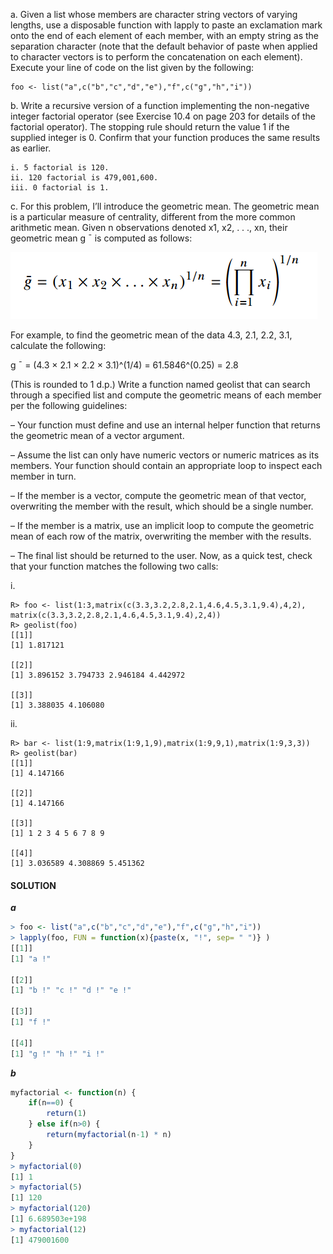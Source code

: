a. Given a list whose members are character string vectors of varying lengths, use a disposable function with lapply to paste an exclamation mark onto the end of each element of each member, with an empty string as the separation character (note that the default behavior of paste when applied to character vectors is to perform the concatenation on each element). Execute your line of code on the list given by the following:
```
foo <- list("a",c("b","c","d","e"),"f",c("g","h","i"))
```

b. Write a recursive version of a function implementing the non-negative integer factorial operator (see Exercise 10.4 on
page 203 for details of the factorial operator). The stopping rule should return the value 1 if the supplied integer is 0. Confirm that your function produces the same results as earlier.
```
i. 5 factorial is 120.
ii. 120 factorial is 479,001,600.
iii. 0 factorial is 1.
```

c. For this problem, I’ll introduce the geometric mean. The geometric mean is a particular measure of centrality, different from the more common arithmetic mean. Given n observations denoted x1, x2, . . ., xn, their geometric mean g ¯ is computed as follows:

![Image](https://github.com/tamhuynh92/The-Book-of-R-Solutions/blob/master/Chapter%2011/Screenshot%202017-10-02%2000.11.32.png?raw=true)

For example, to find the geometric mean of the data 4.3, 2.1, 2.2, 3.1, calculate the following:

g ¯ = (4.3 × 2.1 × 2.2 × 3.1)^(1/4) = 61.5846^(0.25) = 2.8

(This is rounded to 1 d.p.)
Write a function named geolist that can search through a specified list and compute the geometric means of each member per the following guidelines:

– Your function must define and use an internal helper function that returns the geometric mean of a vector argument.

– Assume the list can only have numeric vectors or numeric matrices as its members. Your function should contain an
appropriate loop to inspect each member in turn.

– If the member is a vector, compute the geometric mean of that vector, overwriting the member with the result, which should be a single number.

– If the member is a matrix, use an implicit loop to compute the geometric mean of each row of the matrix, overwriting the member with the results.

– The final list should be returned to the user. Now, as a quick test, check that your function matches the following two calls:

i.
```
R> foo <- list(1:3,matrix(c(3.3,3.2,2.8,2.1,4.6,4.5,3.1,9.4),4,2),
matrix(c(3.3,3.2,2.8,2.1,4.6,4.5,3.1,9.4),2,4))
R> geolist(foo)
[[1]]
[1] 1.817121

[[2]]
[1] 3.896152 3.794733 2.946184 4.442972

[[3]]
[1] 3.388035 4.106080
```
ii.
```
R> bar <- list(1:9,matrix(1:9,1,9),matrix(1:9,9,1),matrix(1:9,3,3))
R> geolist(bar)
[[1]]
[1] 4.147166

[[2]]
[1] 4.147166

[[3]]
[1] 1 2 3 4 5 6 7 8 9

[[4]]
[1] 3.036589 4.308869 5.451362
```
#### SOLUTION
***a***
```R
> foo <- list("a",c("b","c","d","e"),"f",c("g","h","i"))
> lapply(foo, FUN = function(x){paste(x, "!", sep= " ")} )
[[1]]
[1] "a !"

[[2]]
[1] "b !" "c !" "d !" "e !"

[[3]]
[1] "f !"

[[4]]
[1] "g !" "h !" "i !"
```
***b***
```R
myfactorial <- function(n) {
    if(n==0) {
        return(1)
    } else if(n>0) {
        return(myfactorial(n-1) * n)
    }
}
> myfactorial(0)
[1] 1
> myfactorial(5)
[1] 120
> myfactorial(120)
[1] 6.689503e+198
> myfactorial(12)
[1] 479001600
```
